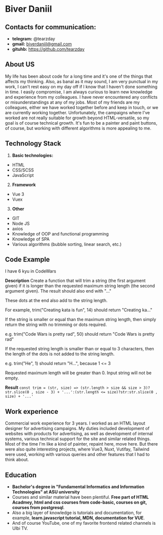 # Biver Daniil

## Contacts for communication:

- **telegram:**  @tearzday
- **gmail:** biverdaniil@gmail.com
- **gituhb:** https://github.com/tearzday

## About US

My life has been about code for a long time and it's one of the things that affects my thinking. Also, as banal as it may sound, I am very punctual in my work, I can't rest easy on my day off if I know that I haven't done something in time. I easily compromise, I am always curious to learn new knowledge and experience from my colleagues. I have never encountered any conflicts or misunderstandings at any of my jobs. Most of my friends are my colleagues, either we have worked together before and keep in touch, or we are currently working together. Unfortunately, the campaigns where I've worked are not really suitable for growth beyond HTML-versatile, so my goal is of course technical growth. It's fun to be a painter and paint buttons, of course, but working with different algorithms is more appealing to me.

## Technology Stack

1. **Basic technologies:**
- HTML
- CSS/SCSS
- JavaScript

2. **Framework**
- Vue 3
- Vuex

3. **Other**
- GIT
- Node JS
- axios
- Knowledge of OOP and functional programming
- Knowledge of SPA
- Various algorithms (bubble sorting, linear search, etc.)

## Code Example
I have 6 kyu in CodeWars

**Description**
Create a function that will trim a string (the first argument given) if it is longer than the requested maximum string length (the second argument given). The result should also end with "..."

These dots at the end also add to the string length.

For example, trim("Creating kata is fun", 14) should return "Creating ka..."

If the string is smaller or equal than the maximum string length, then simply return the string with no trimming or dots required.

e.g. trim("Code Wars is pretty rad", 50) should return "Code Wars is pretty rad"

If the requested string length is smaller than or equal to 3 characters, then the length of the dots is not added to the string length.

e.g. trim("He", 1) should return "H...", because 1 <= 3

Requested maximum length will be greater than 0. Input string will not be empty.

**Result**
`const trim = (str, size) => (str.length > size && size > 3)?str.slice(0 , size - 3) + '...':(str.length <= size)?str:str.slice(0 , size) + '...'`


## Work experience

Commercial work experience for 3 years. I worked as an HTML layout designer for advertising campaigns. My duties included development of websites with products for advertising, as well as development of internal systems, various technical support for the site and similar related things. Most of the time I'm like a kind of painter, repaint here, move here. But there were also quite interesting projects, where Vue3, Nuxt, Vutifay, Tailwind were used, working with various queries and other features that I had to think about.

## Education 
- **Bachelor's degree in "Fundamental Informatics and Information Technologies" at ASU university**
- Courses and similar material have been plentiful. **Free part of HTML Acadmey, html and css courses from code-basic, courses on git, courses from postgresql**.
- Also a big layer of knowledge is tutorials and documentation, for example, **learn.javascript tutorial, MDN, documentation for VUE**.
- And of course YouTube, one of my favorite frontend related channels is Ulbi TV.